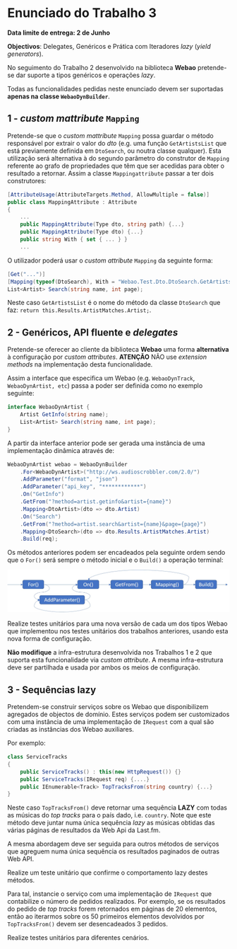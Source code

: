 # Enunciado do Trabalho 3

**Data limite de entrega: 2 de Junho**

**Objectivos**: Delegates, Genéricos e Prática com Iteradores _lazy_ (_yield generators_).

No seguimento do Trabalho 2 desenvolvido na biblioteca **Webao** pretende-se
dar suporte a tipos genéricos e operações _lazy_.

Todas as funcionalidades pedidas neste enunciado devem ser suportadas
**apenas na classe `WebaoDynBuilder`**.

## 1 -  _custom mattribute_ `Mapping`

Pretende-se que o _custom mattribute_ `Mapping` possa guardar o método responsável por
extrair o valor do _dto_ (e.g. uma função `GetArtistsList` que está
previamente definida em `DtoSearch`, ou noutra classe qualquer).
Esta utilização será alternativa à do segundo parâmetro do construtor de `Mapping`
referente ao grafo de propriedades que têm que ser acedidas para obter o resultado a retornar.
Assim a classe `Mappingattribute` passar a ter dois construtores:

```csharp
[AttributeUsage(AttributeTargets.Method, AllowMultiple = false)]
public class MappingAttribute : Attribute
{
    ...
    public MappingAttribute(Type dto, string path) {...}
    public MappingAttribute(Type dto) {...}
    public string With { set { ... } }
    ...
```

O utilizador poderá usar o _custom attribute_ `Mapping` da seguinte forma:

```csharp
[Get("...")]
[Mapping(typeof(DtoSearch), With = "Webao.Test.Dto.DtoSearch.GetArtistsList")]
List<Artist> Search(string name, int page);
```

Neste caso `GetArtistsList` é o nome do método da classe `DtoSearch` que faz: `return this.Results.ArtistMatches.Artist;`.

## 2 - Genéricos, API fluente e _delegates_

Pretende-se oferecer ao cliente da biblioteca **Webao** uma forma **alternativa** 
à configuração por _custom attributes_.
**ATENÇÃO** NÃO use _extension methods_ na implementação desta funcionalidade.

Assim a interface que especifica um Webao (e.g. `WebaoDynTrack`, `WebaoDynArtist, etc`)
passa a poder ser definida como no exemplo seguinte:

```csharp
interface WebaoDynArtist {
    Artist GetInfo(string name);
    List<Artist> Search(string name, int page);
}
```

A partir da interface anterior pode ser gerada uma instância de uma implementação
dinâmica através de:

```csharp
WebaoDynArtist webao = WebaoDynBuilder
    .For<WebaoDynArtist>("http://ws.audioscrobbler.com/2.0/")
    .AddParameter("format", "json")
    .AddParameter("api_key", "************")
    .On("GetInfo")
    .GetFrom("?method=artist.getinfo&artist={name}")
    .Mapping<DtoArtist>(dto => dto.Artist)
    .On("Search")
    .GetFrom("?method=artist.search&artist={name}&page={page}")
    .Mapping<DtoSearch>(dto => dto.Results.ArtistMatches.Artist)
    .Build(req);
```

Os métodos anteriores podem ser encadeados pela seguinte ordem sendo que o `For()` será
sempre o método inicial e o `Build()` a operação terminal:

<img src="assets/builder-fluent-api.jpg" width="600px"/> 


Realize testes unitários para uma nova versão de cada um dos tipos Webao que
implementou nos testes unitários dos trabalhos anteriores, usando esta nova
forma de configuração.

**Não modifique** a infra-estrutura desenvolvida nos Trabalhos 1 e 2 que suporta esta funcionalidade via
 _custom attribute_. 
A mesma infra-estrutura deve ser partilhada e usada por ambos os meios de configuração.

## 3 - Sequências lazy

Pretendem-se construir serviços sobre os Webao que disponibilizem 
agregados de objectos de domínio.
Estes serviços podem ser customizados com uma instância de uma implementação
de `IRequest` com a qual são criadas as instâncias dos Webao auxiliares.

Por exemplo:

```csharp
class ServiceTracks
{
    public ServiceTracks() : this(new HttpRequest()) {}
    public ServiceTracks(IRequest req) {....}
    public IEnumerable<Track> TopTracksFrom(string country) {...}
}
```

Neste caso `TopTracksFrom()` deve retornar uma sequência **LAZY** com todas 
as músicas do _top tracks_ para o país dado, i.e. `country`.
Note que este método deve juntar numa única sequência _lazy_ as músicas obtidas 
das várias páginas de resultados da Web Api da Last.fm.

A mesma abordagem deve ser seguida para outros métodos de serviços que
agreguem numa única sequência os resultados paginados de outras Web API.

Realize um teste unitário que confirme o comportamento lazy destes métodos.

Para tal, instancie o serviço com uma implementação de `IRequest` que
contabilize o número de pedidos realizados.
Por exemplo, se os resultados do pedido de _top tracks_ forem retornados em
páginas de 20 elementos, então ao iterarmos sobre os 50 primeiros elementos
devolvidos por `TopTracksFrom()` devem ser desencadeados 3 pedidos.

Realize testes unitários para diferentes cenários.
